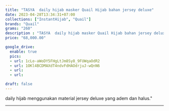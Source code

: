 ```yaml
---
title: "TASYA  daily hijab masker Quail Hijab bahan jersey deluxe"
date: 2023-04-28T13:34:31+07:00
collections: ["InstantHijab", "Quail"]
brands: "Quail"
grams: "260"
description : "TASYA  daily hijab masker Quail Hijab bahan jersey deluxe"
price: "68,000.00"

google_drive:
  enable: true
  pics:
  - url: 1cLo-aWoDY5FHgLtJm8Sy8_9FUWqaOdR2
  - url: 1OKl4BCDMAXdT4ndvFdHAOdrjuJ-wQnN6
  - url: 
  - url: 

draft: false
---
```


daily hijab menggunakan material jersey deluxe yang adem dan halus."

----------    
 
